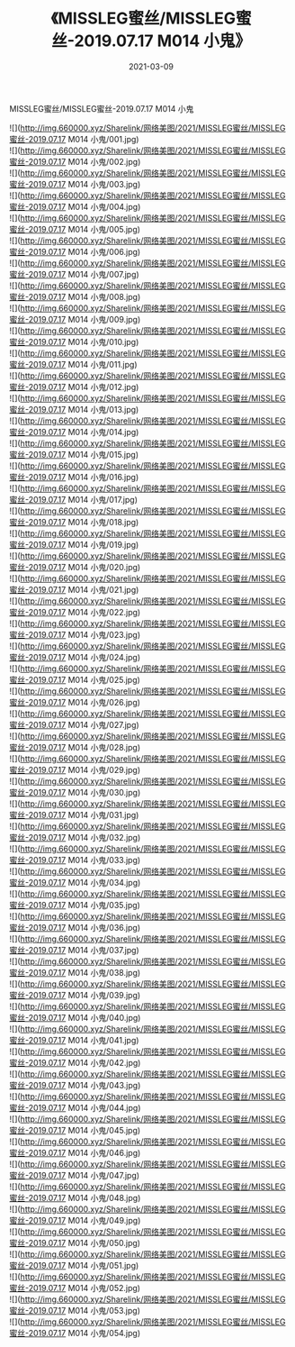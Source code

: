 ﻿---
layout: post
title:  《MISSLEG蜜丝/MISSLEG蜜丝-2019.07.17 M014 小鬼》
date:   2021-03-09
img: http://img.660000.xyz/Sharelink/网络美图/2021/MISSLEG蜜丝/MISSLEG蜜丝-2019.07.17 M014 小鬼/000.jpg
categories: [美女, 清纯, 唯美]
---

MISSLEG蜜丝/MISSLEG蜜丝-2019.07.17 M014 小鬼

 ![](http://img.660000.xyz/Sharelink/网络美图/2021/MISSLEG蜜丝/MISSLEG蜜丝-2019.07.17 M014 小鬼/001.jpg) <br>![](http://img.660000.xyz/Sharelink/网络美图/2021/MISSLEG蜜丝/MISSLEG蜜丝-2019.07.17 M014 小鬼/002.jpg) <br>![](http://img.660000.xyz/Sharelink/网络美图/2021/MISSLEG蜜丝/MISSLEG蜜丝-2019.07.17 M014 小鬼/003.jpg) <br>![](http://img.660000.xyz/Sharelink/网络美图/2021/MISSLEG蜜丝/MISSLEG蜜丝-2019.07.17 M014 小鬼/004.jpg) <br>![](http://img.660000.xyz/Sharelink/网络美图/2021/MISSLEG蜜丝/MISSLEG蜜丝-2019.07.17 M014 小鬼/005.jpg) <br>![](http://img.660000.xyz/Sharelink/网络美图/2021/MISSLEG蜜丝/MISSLEG蜜丝-2019.07.17 M014 小鬼/006.jpg) <br>![](http://img.660000.xyz/Sharelink/网络美图/2021/MISSLEG蜜丝/MISSLEG蜜丝-2019.07.17 M014 小鬼/007.jpg) <br>![](http://img.660000.xyz/Sharelink/网络美图/2021/MISSLEG蜜丝/MISSLEG蜜丝-2019.07.17 M014 小鬼/008.jpg) <br>![](http://img.660000.xyz/Sharelink/网络美图/2021/MISSLEG蜜丝/MISSLEG蜜丝-2019.07.17 M014 小鬼/009.jpg) <br>![](http://img.660000.xyz/Sharelink/网络美图/2021/MISSLEG蜜丝/MISSLEG蜜丝-2019.07.17 M014 小鬼/010.jpg) <br>![](http://img.660000.xyz/Sharelink/网络美图/2021/MISSLEG蜜丝/MISSLEG蜜丝-2019.07.17 M014 小鬼/011.jpg) <br>![](http://img.660000.xyz/Sharelink/网络美图/2021/MISSLEG蜜丝/MISSLEG蜜丝-2019.07.17 M014 小鬼/012.jpg) <br>![](http://img.660000.xyz/Sharelink/网络美图/2021/MISSLEG蜜丝/MISSLEG蜜丝-2019.07.17 M014 小鬼/013.jpg) <br>![](http://img.660000.xyz/Sharelink/网络美图/2021/MISSLEG蜜丝/MISSLEG蜜丝-2019.07.17 M014 小鬼/014.jpg) <br>![](http://img.660000.xyz/Sharelink/网络美图/2021/MISSLEG蜜丝/MISSLEG蜜丝-2019.07.17 M014 小鬼/015.jpg) <br>![](http://img.660000.xyz/Sharelink/网络美图/2021/MISSLEG蜜丝/MISSLEG蜜丝-2019.07.17 M014 小鬼/016.jpg) <br>![](http://img.660000.xyz/Sharelink/网络美图/2021/MISSLEG蜜丝/MISSLEG蜜丝-2019.07.17 M014 小鬼/017.jpg) <br>![](http://img.660000.xyz/Sharelink/网络美图/2021/MISSLEG蜜丝/MISSLEG蜜丝-2019.07.17 M014 小鬼/018.jpg) <br>![](http://img.660000.xyz/Sharelink/网络美图/2021/MISSLEG蜜丝/MISSLEG蜜丝-2019.07.17 M014 小鬼/019.jpg) <br>![](http://img.660000.xyz/Sharelink/网络美图/2021/MISSLEG蜜丝/MISSLEG蜜丝-2019.07.17 M014 小鬼/020.jpg) <br>![](http://img.660000.xyz/Sharelink/网络美图/2021/MISSLEG蜜丝/MISSLEG蜜丝-2019.07.17 M014 小鬼/021.jpg) <br>![](http://img.660000.xyz/Sharelink/网络美图/2021/MISSLEG蜜丝/MISSLEG蜜丝-2019.07.17 M014 小鬼/022.jpg) <br>![](http://img.660000.xyz/Sharelink/网络美图/2021/MISSLEG蜜丝/MISSLEG蜜丝-2019.07.17 M014 小鬼/023.jpg) <br>![](http://img.660000.xyz/Sharelink/网络美图/2021/MISSLEG蜜丝/MISSLEG蜜丝-2019.07.17 M014 小鬼/024.jpg) <br>![](http://img.660000.xyz/Sharelink/网络美图/2021/MISSLEG蜜丝/MISSLEG蜜丝-2019.07.17 M014 小鬼/025.jpg) <br>![](http://img.660000.xyz/Sharelink/网络美图/2021/MISSLEG蜜丝/MISSLEG蜜丝-2019.07.17 M014 小鬼/026.jpg) <br>![](http://img.660000.xyz/Sharelink/网络美图/2021/MISSLEG蜜丝/MISSLEG蜜丝-2019.07.17 M014 小鬼/027.jpg) <br>![](http://img.660000.xyz/Sharelink/网络美图/2021/MISSLEG蜜丝/MISSLEG蜜丝-2019.07.17 M014 小鬼/028.jpg) <br>![](http://img.660000.xyz/Sharelink/网络美图/2021/MISSLEG蜜丝/MISSLEG蜜丝-2019.07.17 M014 小鬼/029.jpg) <br>![](http://img.660000.xyz/Sharelink/网络美图/2021/MISSLEG蜜丝/MISSLEG蜜丝-2019.07.17 M014 小鬼/030.jpg) <br>![](http://img.660000.xyz/Sharelink/网络美图/2021/MISSLEG蜜丝/MISSLEG蜜丝-2019.07.17 M014 小鬼/031.jpg) <br>![](http://img.660000.xyz/Sharelink/网络美图/2021/MISSLEG蜜丝/MISSLEG蜜丝-2019.07.17 M014 小鬼/032.jpg) <br>![](http://img.660000.xyz/Sharelink/网络美图/2021/MISSLEG蜜丝/MISSLEG蜜丝-2019.07.17 M014 小鬼/033.jpg) <br>![](http://img.660000.xyz/Sharelink/网络美图/2021/MISSLEG蜜丝/MISSLEG蜜丝-2019.07.17 M014 小鬼/034.jpg) <br>![](http://img.660000.xyz/Sharelink/网络美图/2021/MISSLEG蜜丝/MISSLEG蜜丝-2019.07.17 M014 小鬼/035.jpg) <br>![](http://img.660000.xyz/Sharelink/网络美图/2021/MISSLEG蜜丝/MISSLEG蜜丝-2019.07.17 M014 小鬼/036.jpg) <br>![](http://img.660000.xyz/Sharelink/网络美图/2021/MISSLEG蜜丝/MISSLEG蜜丝-2019.07.17 M014 小鬼/037.jpg) <br>![](http://img.660000.xyz/Sharelink/网络美图/2021/MISSLEG蜜丝/MISSLEG蜜丝-2019.07.17 M014 小鬼/038.jpg) <br>![](http://img.660000.xyz/Sharelink/网络美图/2021/MISSLEG蜜丝/MISSLEG蜜丝-2019.07.17 M014 小鬼/039.jpg) <br>![](http://img.660000.xyz/Sharelink/网络美图/2021/MISSLEG蜜丝/MISSLEG蜜丝-2019.07.17 M014 小鬼/040.jpg) <br>![](http://img.660000.xyz/Sharelink/网络美图/2021/MISSLEG蜜丝/MISSLEG蜜丝-2019.07.17 M014 小鬼/041.jpg) <br>![](http://img.660000.xyz/Sharelink/网络美图/2021/MISSLEG蜜丝/MISSLEG蜜丝-2019.07.17 M014 小鬼/042.jpg) <br>![](http://img.660000.xyz/Sharelink/网络美图/2021/MISSLEG蜜丝/MISSLEG蜜丝-2019.07.17 M014 小鬼/043.jpg) <br>![](http://img.660000.xyz/Sharelink/网络美图/2021/MISSLEG蜜丝/MISSLEG蜜丝-2019.07.17 M014 小鬼/044.jpg) <br>![](http://img.660000.xyz/Sharelink/网络美图/2021/MISSLEG蜜丝/MISSLEG蜜丝-2019.07.17 M014 小鬼/045.jpg) <br>![](http://img.660000.xyz/Sharelink/网络美图/2021/MISSLEG蜜丝/MISSLEG蜜丝-2019.07.17 M014 小鬼/046.jpg) <br>![](http://img.660000.xyz/Sharelink/网络美图/2021/MISSLEG蜜丝/MISSLEG蜜丝-2019.07.17 M014 小鬼/047.jpg) <br>![](http://img.660000.xyz/Sharelink/网络美图/2021/MISSLEG蜜丝/MISSLEG蜜丝-2019.07.17 M014 小鬼/048.jpg) <br>![](http://img.660000.xyz/Sharelink/网络美图/2021/MISSLEG蜜丝/MISSLEG蜜丝-2019.07.17 M014 小鬼/049.jpg) <br>![](http://img.660000.xyz/Sharelink/网络美图/2021/MISSLEG蜜丝/MISSLEG蜜丝-2019.07.17 M014 小鬼/050.jpg) <br>![](http://img.660000.xyz/Sharelink/网络美图/2021/MISSLEG蜜丝/MISSLEG蜜丝-2019.07.17 M014 小鬼/051.jpg) <br>![](http://img.660000.xyz/Sharelink/网络美图/2021/MISSLEG蜜丝/MISSLEG蜜丝-2019.07.17 M014 小鬼/052.jpg) <br>![](http://img.660000.xyz/Sharelink/网络美图/2021/MISSLEG蜜丝/MISSLEG蜜丝-2019.07.17 M014 小鬼/053.jpg) <br>![](http://img.660000.xyz/Sharelink/网络美图/2021/MISSLEG蜜丝/MISSLEG蜜丝-2019.07.17 M014 小鬼/054.jpg) <br>
